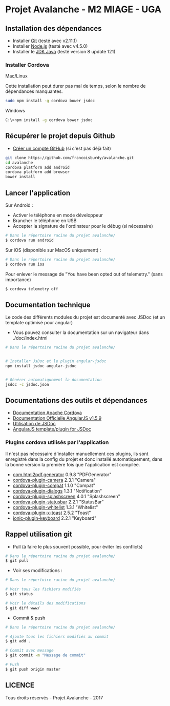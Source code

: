 Projet Avalanche - M2 MIAGE - UGA
===========================

## Installation des dépendances

* Installer [Git](https://git-scm.com/downloads) (testé avec v2.11.1)
* Installer [Node.js](https://nodejs.org) (testé avec v4.5.0)
* Installer le [JDK Java](http://www.oracle.com/technetwork/java/javase/downloads/index.html) (testé version 8 update 121)

### Installer Cordova

Mac/Linux

Cette installation peut durer pas mal de temps, selon le nombre de dépendances manquantes.

```sh
sudo npm install -g cordova bower jsdoc
```

Windows

```sh
C:\>npm install -g cordova bower jsdoc
```

## Récupérer le projet depuis Github

* [Créer un compte GitHub](https://github.com/join) (si c'est pas déjà fait)

```sh
git clone https://github.com/francoisburdy/avalanche.git
cd avalanche
cordova platform add android
cordova platform add browser
bower install
```

## Lancer l'application

Sur Android :

* Activer le téléphone en mode développeur
* Brancher le téléphone en USB
* Accepter la signature de l'ordinateur pour le débug (si nécessaire)

```sh
# Dans le répertoire racine du projet avalanche/
$ cordova run android
```

Sur iOS (disponible sur MacOS uniquement) :

```sh
# Dans le répertoire racine du projet avalanche/
$ cordova run ios
```

Pour enlever le message de "You have been opted out of telemetry." (sans importance)

```sh
$ cordova telemetry off
```

## Documentation technique

Le code des différents modules du projet est documenté avec JSDoc (et un template optimisé pour angular)

* Vous pouvez consulter la documentation sur un navigateur dans ./doc/index.html

```sh
# Dans le répertoire racine du projet avalanche/


# Installer JsDoc et le plugin angular-jsdoc
npm install jsdoc angular-jsdoc


# Générer automatiquement la documentation
jsdoc -c jsdoc.json

```

## Documentations des outils et dépendances
* [Documentation Apache Cordova](https://cordova.apache.org/docs/en/latest/)
* [Documentation Officielle AngularJS v1.5.9](https://code.angularjs.org/1.5.9/docs/api)
* [Utilisation de JSDoc](http://usejsdoc.org)
* [AngularJS template/plugin for JSDoc](https://github.com/allenhwkim/angular-jsdoc)

### Plugins cordova utilisés par l'application

Il n'est pas nécessaire d'installer manuellement ces plugins, ils sont enregistré dans la config du projet 
et donc installé automatiquement, dans la bonne version la première fois que l'application est compilée.

* [com.html2pdf.generator](https://github.com/cesarvr/pdf-generator) 0.9.8 "PDFGenerator"
* [cordova-plugin-camera](https://github.com/apache/cordova-plugin-camera) 2.3.1 "Camera"
* [cordova-plugin-compat](https://github.com/apache/cordova-plugin-compat) 1.1.0 "Compat"
* [cordova-plugin-dialogs](https://github.com/apache/cordova-plugin-dialogs) 1.3.1 "Notification"
* [cordova-plugin-splashscreen](https://github.com/apache/cordova-plugin-splashscreen) 4.0.1 "Splashscreen"
* [cordova-plugin-statusbar](https://github.com/apache/cordova-plugin-statusbar) 2.2.1 "StatusBar"
* [cordova-plugin-whitelist](https://github.com/apache/cordova-plugin-whitelist) 1.3.1 "Whitelist"
* [cordova-plugin-x-toast](https://github.com/EddyVerbruggen/Toast-PhoneGap-Plugin) 2.5.2 "Toast"
* [ionic-plugin-keyboard](https://github.com/driftyco/ionic-plugin-keyboard) 2.2.1 "Keyboard"


## Rappel utilisation git

* Pull (à faire le plus souvent possible, pour éviter les conflicts)

```sh
# Dans le répertoire racine du projet avalanche/
$ git pull
```

* Voir ses modifications : 

```sh
# Dans le répertoire racine du projet avalanche/

# Voir tous les fichiers modifiés
$ git status

# Voir le détails des modifications
$ git diff www/
```

* Commit & push

```sh
# Dans le répertoire racine du projet avalanche/

# Ajoute tous les fichiers modifiés au commit
$ git add .

# Commit avec message
$ git commit -m "Message de commit"

# Push
$ git push origin master

```

## LICENCE
Tous droits réservés - Projet Avalanche - 2017